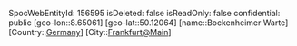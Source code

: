 ﻿---
location: [50.12064,8.65061]
type: Station
tags:
- geo/Station

---
SpocWebEntityId: 156595
isDeleted: false
isReadOnly: false
confidential: public
[geo-lon::8.65061]
[geo-lat::50.12064]
[name::Bockenheimer Warte]
[Country::[Germany](geo/Continent/Europe/Germany.md)]
[City::[Frankfurt@Main](geo/Continent/Europe/Germany/Hessen/Frankfurt@Main.md)]

